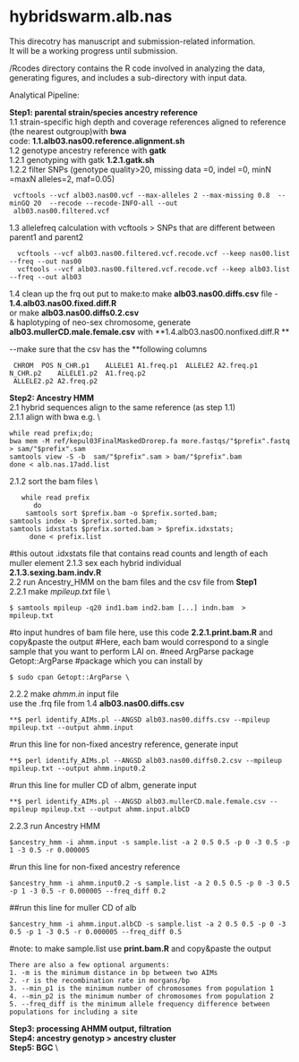 # hybridswarm.alb.nas
This direcotry has manuscript and submission-related information. \
It will be a working progress until submission. 

/Rcodes directory contains the R code involved in analyzing the data, generating figures, and includes a sub-directory with input data. 

Analytical Pipeline: 

**Step1: parental strain/species ancestry reference** \
1.1 strain-specific high depth and coverage references aligned to reference (the nearest outgroup)with **bwa** \
	code: **1.1.alb03.nas00.reference.alignment.sh** \
1.2 genotype ancestry reference with **gatk** \
     1.2.1 genotyping with gatk 
          **1.2.1.gatk.sh**    \
     1.2.2 filter SNPs (genotype quality>20, missing data =0, indel =0, minN =maxN alleles=2, maf=0.05)
          
     vcftools --vcf alb03.nas00.vcf --max-alleles 2 --max-missing 0.8  --minGQ 20  --recode --recode-INFO-all --out          
     alb03.nas00.filtered.vcf
1.3 allelefreq calculation with vcftools > SNPs that are different between parent1 and parent2 
      
      vcftools --vcf alb03.nas00.filtered.vcf.recode.vcf --keep nas00.list --freq --out nas00 
      vcftools --vcf alb03.nas00.filtered.vcf.recode.vcf --keep alb03.list --freq --out alb03 
      
1.4 clean up the frq out put to make:to make **alb03.nas00.diffs.csv** file - **1.4.alb03.nas00.fixed.diff.R** \
or make **alb03.nas00.diffs0.2.csv** \
& haplotyping of neo-sex chromosome, generate **alb03.mullerCD.male.female.csv** with **1.4.alb03.nas00.nonfixed.diff.R **
   
   --make sure that the csv has the **following columns 
     
     CHROM	POS	N_CHR.p1	ALLELE1	A1.freq.p1	ALLELE2	A2.freq.p1	N_CHR.p2	ALLELE1.p2	A1.freq.p2	     
     ALLELE2.p2	A2.freq.p2
 

**Step2: Ancestry HMM** \
2.1 hybrid sequences align to the same reference (as step 1.1) \
   2.1.1 align with bwa e.g. \
  
	while read prefix;do;
	bwa mem -M ref/kepul03FinalMaskedDrorep.fa more.fastqs/"$prefix".fastq > sam/"$prefix".sam
	samtools view -S -b  sam/"$prefix".sam > bam/"$prefix".bam 
	done < alb.nas.17add.list
   2.1.2 sort the bam files \
  
       while read prefix
          do 
       	samtools sort $prefix.bam -o $prefix.sorted.bam;
	samtools index -b $prefix.sorted.bam;
	samtools idxstats $prefix.sorted.bam > $prefix.idxstats;
         done < prefix.list 
   #this outout .idxstats file that contains read counts and length of each muller element
   2.1.3 sex each hybrid individual \
   	**2.1.3.sexing.bam.indv.R** \
2.2 run Ancestry_HMM on the bam files and the csv file from **Step1** \
   2.2.1 make *mpileup.txt* file \
    
    $ samtools mpileup -q20 ind1.bam ind2.bam [...] indn.bam  > mpileup.txt 
   #to input hundres of bam file here, use this code **2.2.1.print.bam.R** and copy&paste the output
    #Here, each bam would correspond to a single sample that you want to perform LAI on. 
    #need ArgParse package 
    Getopt::ArgParse #package which you can install by 
    
    $ sudo cpan Getopt::ArgParse \
   2.2.2 make *ahmm.in* input file \
     use the .frq file from 1.4 **alb03.nas00.diffs.csv** 
     
   	**$ perl identify_AIMs.pl --ANGSD alb03.nas00.diffs.csv --mpileup mpileup.txt --output ahmm.input
   #run this line for non-fixed ancestry reference, generate input 
   	
	**$ perl identify_AIMs.pl --ANGSD alb03.nas00.diffs0.2.csv --mpileup mpileup.txt --output ahmm.input0.2 
   #run this line for muller CD of albm, generate input 
   	
	**$ perl identify_AIMs.pl --ANGSD alb03.mullerCD.male.female.csv --mpileup mpileup.txt --output ahmm.input.albCD 
   
   2.2.3 run Ancestry HMM
    
    $ancestry_hmm -i ahmm.input -s sample.list -a 2 0.5 0.5 -p 0 -3 0.5 -p 1 -3 0.5 -r 0.000005
   #run this line for non-fixed ancestry reference 
    
    $ancestry_hmm -i ahmm.input0.2 -s sample.list -a 2 0.5 0.5 -p 0 -3 0.5 -p 1 -3 0.5 -r 0.000005 --freq_diff 0.2 
    
   ##run this line for muller CD of alb 
   
    $ancestry_hmm -i ahmm.input.albCD -s sample.list -a 2 0.5 0.5 -p 0 -3 0.5 -p 1 -3 0.5 -r 0.000005 --freq_diff 0.5 
    
   #note: to make sample.list use **print.bam.R** and copy&paste the output
    
    There are also a few optional arguments: 
    1. -m is the minimum distance in bp between two AIMs 
    2. -r is the recombination rate in morgans/bp 
    3. --min_p1 is the minimum number of chromosomes from population 1 
    4. --min_p2 is the minimum number of chromosomes from population 2 
    5. --freq_diff is the minimum allele frequency difference between populations for including a site 

**Step3: processing AHMM output, filtration** \
**Step4: ancestry genotyp > ancestry cluster** \
**Step5: BGC** \

